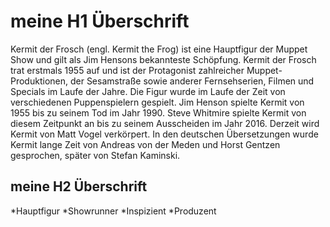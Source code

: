 # meine H1 Überschrift
Kermit der Frosch (engl. Kermit the Frog) ist eine Hauptfigur der Muppet Show und gilt als Jim Hensons bekannteste Schöpfung. Kermit der Frosch trat erstmals 1955 auf und ist der Protagonist zahlreicher Muppet-Produktionen, der Sesamstraße sowie anderer Fernsehserien, Filmen und Specials im Laufe der Jahre. Die Figur wurde im Laufe der Zeit von verschiedenen Puppenspielern gespielt. Jim Henson spielte Kermit von 1955 bis zu seinem Tod im Jahr 1990. Steve Whitmire spielte Kermit von diesem Zeitpunkt an bis zu seinem Ausscheiden im Jahr 2016. Derzeit wird Kermit von Matt Vogel verkörpert. In den deutschen Übersetzungen wurde Kermit lange Zeit von Andreas von der Meden und Horst Gentzen gesprochen, später von Stefan Kaminski. 
## meine H2 Überschrift
*Hauptfigur
*Showrunner
*Inspizient
*Produzent